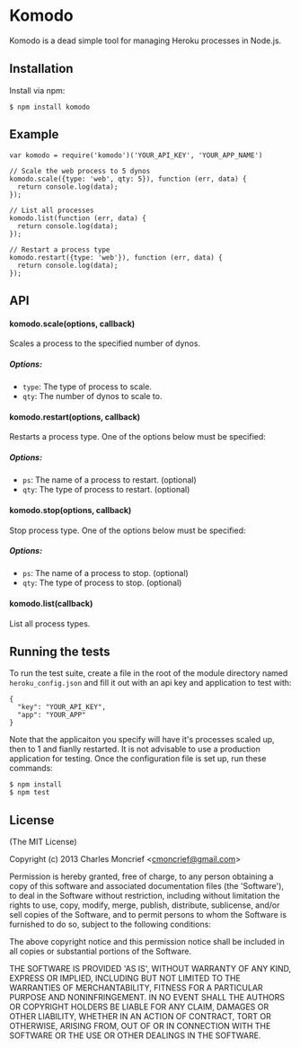 # Komodo

Komodo is a dead simple tool for managing Heroku processes in Node.js.

## Installation

Install via npm:

    $ npm install komodo

## Example

    var komodo = require('komodo')('YOUR_API_KEY', 'YOUR_APP_NAME')

    // Scale the web process to 5 dynos
    komodo.scale({type: 'web', qty: 5}), function (err, data) {
      return console.log(data);
    });

    // List all processes
    komodo.list(function (err, data) {
      return console.log(data);
    });

    // Restart a process type
    komodo.restart({type: 'web'}), function (err, data) {
      return console.log(data);
    });

## API

#### komodo.scale(options, callback)

Scales a process to the specified number of dynos.

##### Options: 

* `type`: The type of process to scale.
* `qty`: The number of dynos to scale to.

#### komodo.restart(options, callback)

Restarts a process type. One of the options below must be specified:

##### Options: 

* `ps`: The name of a process to restart. (optional)
* `qty`: The type of process to restart. (optional)

#### komodo.stop(options, callback)

Stop process type. One of the options below must be specified:

##### Options: 

* `ps`: The name of a process to stop. (optional)
* `qty`: The type of process to stop. (optional)

#### komodo.list(callback)

List all process types.

## Running the tests

To run the test suite, create a file in the root of the module directory
named `heroku_config.json` and fill it out with an api key and application
to test with:

    {
      "key": "YOUR_API_KEY",
      "app": "YOUR_APP"
    }

Note that the applicaiton you specify will have it's processes scaled up, then
to 1 and fianlly restarted. It is not advisable to use a production application
for testing. Once the configuration file is set up, run these commands:

    $ npm install
    $ npm test

## License

(The MIT License)

Copyright (c) 2013 Charles Moncrief <<cmoncrief@gmail.com>>

Permission is hereby granted, free of charge, to any person obtaining
a copy of this software and associated documentation files (the
'Software'), to deal in the Software without restriction, including
without limitation the rights to use, copy, modify, merge, publish,
distribute, sublicense, and/or sell copies of the Software, and to
permit persons to whom the Software is furnished to do so, subject to
the following conditions:

The above copyright notice and this permission notice shall be
included in all copies or substantial portions of the Software.

THE SOFTWARE IS PROVIDED 'AS IS', WITHOUT WARRANTY OF ANY KIND,
EXPRESS OR IMPLIED, INCLUDING BUT NOT LIMITED TO THE WARRANTIES OF
MERCHANTABILITY, FITNESS FOR A PARTICULAR PURPOSE AND NONINFRINGEMENT.
IN NO EVENT SHALL THE AUTHORS OR COPYRIGHT HOLDERS BE LIABLE FOR ANY
CLAIM, DAMAGES OR OTHER LIABILITY, WHETHER IN AN ACTION OF CONTRACT,
TORT OR OTHERWISE, ARISING FROM, OUT OF OR IN CONNECTION WITH THE
SOFTWARE OR THE USE OR OTHER DEALINGS IN THE SOFTWARE.